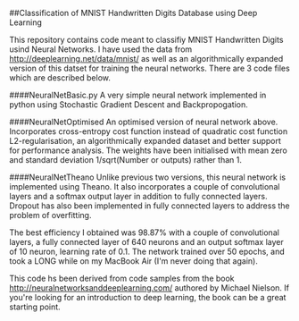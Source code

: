##Classification of MNIST Handwritten Digits Database using Deep Learning

This repository contains code meant to classifiy MNIST Handwritten Digits usind Neural Networks. I have used the data from 
http://deeplearning.net/data/mnist/ as well as an algorithmically expanded version of this datset for training the neural 
networks. There are 3 code files which are described below.

####NeuralNetBasic.py
A very simple neural network implemented in python using Stochastic Gradient Descent and Backpropogation. 

####NeuralNetOptimised
An optimised version of neural network above. Incorporates cross-entropy cost function instead of quadratic cost function
L2-regularisation, an algorithmically expanded dataset and better support for performance analysis. The weights have been 
initialised with mean zero and standard deviation 1/sqrt(Number or outputs) rather than 1.

####NeuralNetTheano
Unlike previous two versions, this neural network is implemented using Theano. It also incorporates a couple of convolutional 
layers and a softmax output layer in addition to fully connected layers. Dropout has also been implemented in fully connected 
layers to address the problem of overfitting.

The best efficiency I obtained was 98.87% with a couple of convolutional layers, a fully connected layer of 640 neurons and an 
output softmax layer of 10 neuron, learning rate of 0.1. The network trained over 50 epochs, and took a LONG while on my MacBook
Air (I'm never doing that again).

This code hs been derived from code samples from the book http://neuralnetworksanddeeplearning.com/ authored by Michael Nielson.
If you're looking for an introduction to deep learning, the book can be a great starting point. 
